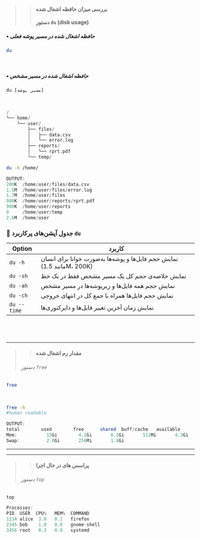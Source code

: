 >>  #### بررسی میزان حافظه اشغال شده
>>  **دستور `du` (disk usage)**


##### • حافظه اشغال شده در مسیر پوشه فعلی
```bash
du
```
‌
##### •  حافظه اشغال شده در مسیر مشخص 
```
du [مسیر پوشه]
```
‌
```d
/
└── home/
    └── user/
        ├── files/
        │   ├── data.csv
        │   └── error.log
        ├── reports/
        │   └── rprt.pdf
        └── temp/
```
```bash
du -h /home/
```
```d
OUTPUT:
200K  /home/user/files/data.csv
1.5M  /home/user/files/error.log
1.7M  /home/user/files
900K  /home/user/reports/rprt.pdf
900K  /home/user/reports
0     /home/user/temp
2.6M  /home/user
```

### 🧩 جدول آپشن‌های پرکاربرد `du`

| Option      | کاربرد                                                                 |
|-------------|------------------------------------------------------------------------|
| `du -h`     | نمایش حجم فایل‌ها و پوشه‌ها به‌صورت خوانا برای انسان (مانند 1.5M، 200K) |
| `du -sh`    | نمایش خلاصه‌ی حجم کل یک مسیر مشخص فقط در یک خط                        |
| `du -ah`    | نمایش حجم همه فایل‌ها و زیرپوشه‌ها در مسیر مشخص                        |
| `du -ch`    | نمایش حجم فایل‌ها همراه با جمع کل در انتهای خروجی                     |
| `du --time` | نمایش زمان آخرین تغییر فایل‌ها و دایرکتوری‌ها                          |
‌
---
---
> > #### مقدار رم اشغال شده
 > ###### دستور `free`
```sh
free 
```
‌
```sh
free -h
#human readable 
```
```d
OUTPUT:
total        used        free      shared  buff/cache   available
Mem:           15Gi        4.2Gi       6.5Gi       512Mi       4.3Gi       10Gi
Swap:          2.0Gi       256Mi       1.8Gi
```
---
---
>> #### پراسس های در حال اجرا
> ###### ‌دستور `top`
```sh
top
```
```d
Processes:
PID  USER  CPU%   MEM%  COMMAND
1234 alice  3.0   0.1   firefox
2345 bob    1.0   0.0   gnome-shell
3456 root   0.3   0.0   systemd
```